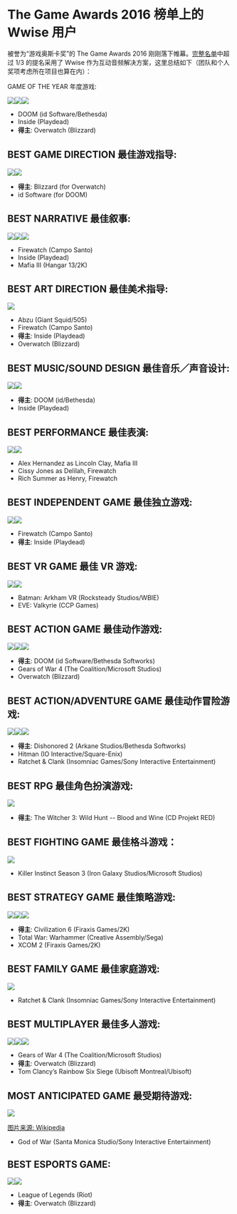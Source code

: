 # The Game Awards 2016 榜单上的 Wwise 用户

被誉为“游戏奥斯卡奖”的 The Game Awards 2016 刚刚落下帷幕。[完整名单](http://thegameawards.com/nominees/)中超过 1/3 的提名采用了 Wwise 作为互动音频解决方案，这里总结如下（团队和个人奖项考虑所在项目也算在内）：

GAME OF THE YEAR 年度游戏:

![](images/wwise-doom.jpeg)![](images/wwise-inside.jpeg)![](images/wwise-overwatch.jpeg)

- DOOM (id Software/Bethesda)
- Inside (Playdead)
- **得主**: Overwatch (Blizzard)


## BEST GAME DIRECTION 最佳游戏指导:

![](images/wwise-overwatch.jpeg)![](images/wwise-doom.jpeg)

- **得主**: Blizzard (for Overwatch)
- id Software (for DOOM)

## BEST NARRATIVE 最佳叙事:

![](images/wwise-firewatch.jpeg)![](images/wwise-inside.jpeg)![](images/wwise-mafia3.jpeg)

- Firewatch (Campo Santo)
- Inside (Playdead)
- Mafia III (Hangar 13/2K)


## BEST ART DIRECTION 最佳美术指导:

![](images/wwise-abzu.jpeg)

- Abzu (Giant Squid/505)
- Firewatch (Campo Santo)
- **得主**: Inside (Playdead)
- Overwatch (Blizzard)


## BEST MUSIC/SOUND DESIGN 最佳音乐／声音设计:

![](images/wwise-doom.jpeg)![](images/wwise-inside.jpeg)

- **得主**: DOOM (id/Bethesda)
- Inside (Playdead)


## BEST PERFORMANCE 最佳表演:

![](images/wwise-mafia3.jpeg)![](images/wwise-firewatch.jpeg)

- Alex Hernandez as Lincoln Clay, Mafia III
- Cissy Jones as Delilah, Firewatch
- Rich Summer as Henry, Firewatch


## BEST INDEPENDENT GAME 最佳独立游戏:

![](images/wwise-firewatch.jpeg)![](images/wwise-inside.jpeg)

- Firewatch (Campo Santo)
- **得主**: Inside (Playdead)


## BEST VR GAME 最佳 VR 游戏:

![](images/wwise-batmanvr.jpeg)![](images/wwise-eve-valkyrie.jpeg)

- Batman: Arkham VR (Rocksteady Studios/WBIE)
- EVE: Valkyrie (CCP Games)


## BEST ACTION GAME 最佳动作游戏:

![](images/wwise-doom.jpeg)![](images/wwise-gearsofwar4.jpeg)![](images/wwise-overwatch.jpeg)

- **得主**: DOOM (id Software/Bethesda Softworks)
- Gears of War 4 (The Coalition/Microsoft Studios)
- Overwatch (Blizzard)


## BEST ACTION/ADVENTURE GAME 最佳动作冒险游戏:

![](images/wwise-dishonored2.jpeg)![](images/wwise-hitman2016.jpg)![](images/wwise-ratchet+clank.jpeg)

- **得主**: Dishonored 2 (Arkane Studios/Bethesda Softworks)
- Hitman (IO Interactive/Square-Enix)
- Ratchet & Clank (Insomniac Games/Sony Interactive Entertainment)


## BEST RPG 最佳角色扮演游戏:

![](images/wwise-witcher-Blood_and_wine_art.jpg)

- **得主**: The Witcher 3: Wild Hunt -- Blood and Wine (CD Projekt RED)


## BEST FIGHTING GAME 最佳格斗游戏：

![](images/wwise-killerinstincts3.jpeg)

- Killer Instinct Season 3 (Iron Galaxy Studios/Microsoft Studios)


## BEST STRATEGY GAME 最佳策略游戏:

![](images/wwise-civilization6.jpeg)![](images/wwise-totalwar-warhammer.jpeg)![](images/wwise-xcom2.jpeg)

- **得主**: Civilization 6 (Firaxis Games/2K)
- Total War: Warhammer (Creative Assembly/Sega)
- XCOM 2 (Firaxis Games/2K)


## BEST FAMILY GAME 最佳家庭游戏:

![](images/wwise-ratchet+clank.jpeg)

- Ratchet & Clank (Insomniac Games/Sony Interactive Entertainment)


## BEST MULTIPLAYER 最佳多人游戏:

![](images/wwise-gearsofwar4.jpeg)![](images/wwise-overwatch.jpeg)![](images/wwise-rainbow6siege.jpeg)

- Gears of War 4 (The Coalition/Microsoft Studios)
- **得主**: Overwatch (Blizzard)
- Tom Clancy’s Rainbow Six Siege (Ubisoft Montreal/Ubisoft)


## MOST ANTICIPATED GAME 最受期待游戏:

![](images/wwise-God_of_War_PS4.jpg)

[图片来源: Wikipedia](https://en.wikipedia.org/wiki/God_of_War_(upcoming_video_game))

- God of War (Santa Monica Studio/Sony Interactive Entertainment)


## BEST ESPORTS GAME:

![](images/wwise-lol.jpeg)![](images/wwise-overwatch.jpeg)

- League of Legends (Riot)
- **得主**: Overwatch (Blizzard)



